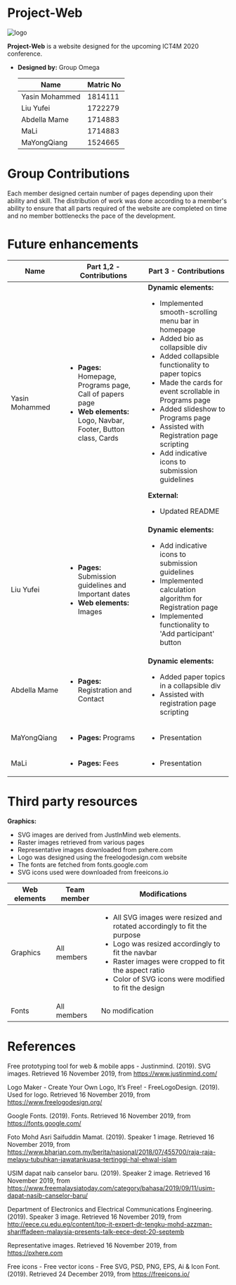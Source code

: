 
# Project-Web
![logo](https://www.freelogodesign.org/download/file?id=f20d24ce-af1e-4576-9973-9e5773aaa20e_200x200.png)

**Project-Web** is a website designed for the upcoming ICT4M 2020 conference.

- **Designed by:** Group Omega

	|Name				| Matric No |
	|-------------------|-----------|
	| Yasin Mohammed 	| 	1814111 |
	|Liu Yufei			|	1722279	|
	|Abdella Mame		|	1714883	|
	|MaLi				|	1714883	|
	|MaYongQiang		|	1524665	|



# Group Contributions

Each member designed certain number of pages depending upon their ability and skill. The distribution of work was done according to a member's ability to ensure that all parts required of the website are completed on time and no member bottlenecks the pace of the development.

# Future enhancements

|Name  |Part 1,2 - Contributions  |Part 3 - Contributions	|
|--|--|--|
|Yasin Mohammed | <ul><li>**Pages:** Homepage, Programs page, Call of papers page</li><li>**Web elements:** Logo, Navbar, Footer, Button class, Cards</li></ul> |**Dynamic elements:**  <ul><li>Implemented smooth-scrolling menu bar in homepage</li><li>Added bio as collapsible div</li><li>Added collapsible functionality to paper topics</li><li>Made the cards for event scrollable in Programs page</li><li>Added slideshow to Programs page</li><li>Assisted with Registration page scripting</li><li>Add indicative icons to submission guidelines</li></ul>**External:** <ul><li>Updated README</li></ul> |
|Liu Yufei|<ul><li>**Pages:** Submission guidelines and Important dates</li><li>**Web elements:** Images</li></ul> | **Dynamic elements:** <ul><li>Add indicative icons to submission guidelines</li><li>Implemented calculation algorithm for Registration page</li><li>Implemented functionality to 'Add participant' button</li></ul> |
|Abdella Mame|<ul><li>**Pages:** Registration and Contact</li></ul> | **Dynamic elements:** <ul><li>Added paper topics in a collapsible div</li><li>Assisted with registration page scripting</li></ul> |
|MaYongQiang|<ul><li>**Pages:** Programs</li></ul> | <ul><li>Presentation</li></ul> |
|MaLi|<ul><li>**Pages:** Fees</li></ul> |<ul><li>Presentation</li></ul>|


# Third party resources

**Graphics:** 
- SVG images are derived from JustInMind web elements. 
- Raster images retrieved from various pages
- Representative images downloaded from pxhere.com
- Logo was designed using the freelogodesign.com website
- The fonts are fetched from fonts.google.com
- SVG icons used were downloaded from freeicons.io

|Web elements| Team member | Modifications |
|--|--|--|
|Graphics  | All members  | <ul><li>All SVG images were resized and rotated accordingly to fit the purpose</li><li>Logo was resized accordingly to fit the navbar</li><li>Raster images were cropped to fit the aspect ratio</li><li>Color of SVG icons were modified to fit the design</li></ul>|
|Fonts| All members  | No modification |



# References

Free prototyping tool for web & mobile apps - Justinmind. (2019). SVG images. Retrieved 16 November 2019, from https://www.justinmind.com/

Logo Maker - Create Your Own Logo, It’s Free! - FreeLogoDesign. (2019). Used for logo. Retrieved 16 November 2019, from https://www.freelogodesign.org/

Google Fonts. (2019). Fonts. Retrieved 16 November 2019, from https://fonts.google.com/

Foto Mohd Asri Saifuddin Mamat. (2019). Speaker 1 image. Retrieved 16 November 2019, from https://www.bharian.com.my/berita/nasional/2018/07/455700/raja-raja-melayu-tubuhkan-jawatankuasa-tertinggi-hal-ehwal-islam

USIM dapat naib canselor baru. (2019). Speaker 2 image. Retrieved 16 November 2019, from https://www.freemalaysiatoday.com/category/bahasa/2019/09/11/usim-dapat-nasib-canselor-baru/

Department of Electronics and Electrical Communications Engineering. (2019). Speaker 3 image. Retrieved 16 November 2019, from http://eece.cu.edu.eg/content/top-it-expert-dr-tengku-mohd-azzman-shariffadeen-malaysia-presents-talk-eece-dept-20-septemb

Representative images. Retrieved 16 November 2019, from https://pxhere.com

Free icons - Free vector icons - Free SVG, PSD, PNG, EPS, Ai & Icon Font. (2019). Retrieved 24 December 2019, from https://freeicons.io/
